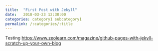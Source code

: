 ```yaml
---
title:  "First Post with Jekyll"
date:   2018-03-23 12:30:00
categories: category1 subcategory1
permalink: /:categories/:title
---
```



Testing
https://www.zeolearn.com/magazine/github-pages-with-jekyll-scratch-up-your-own-blog
